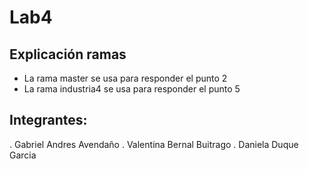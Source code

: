 # Lab4



## Explicación ramas
 - La rama master se usa para responder el punto 2
 - La rama industria4 se usa para responder el punto 5
 
 
 ## Integrantes: 
 . Gabriel Andres Avendaño
 . Valentina Bernal Buitrago
 . Daniela Duque Garcia
 
 
 

